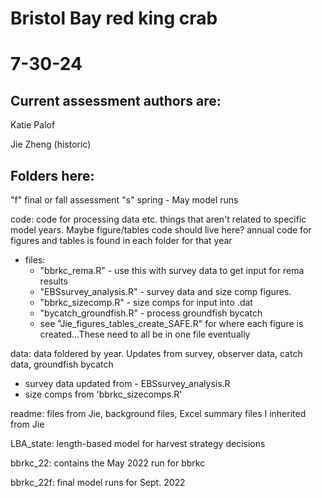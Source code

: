 # Bristol Bay red king crab 
# 7-30-24

## Current assessment authors are:
  Katie Palof 
  
  Jie Zheng (historic)
  

## Folders here:
"f" final or fall assessment
"s" spring - May model runs

code: code for processing data etc. things that aren't related to specific model years. Maybe figure/tables code should live here?
annual code for figures and tables is found in each folder for that year 

- files:
    - "bbrkc_rema.R" - use this with survey data to get input for rema results
    - "EBSsurvey_analysis.R" - survey data and size comp figures. 
    - "bbrkc_sizecomp.R" - size comps for input into .dat
    - "bycatch_groundfish.R" - process groundfish bycatch
    - see "Jie_figures_tables_create_SAFE.R" for where each figure is created...These need to all be in one file eventually


data: data foldered by year. Updates from survey, observer data, catch data, groundfish bycatch
- survey data updated from - EBSsurvey_analysis.R
- size comps from 'bbrkc_sizecomps.R'


readme: files from Jie, background files, Excel summary files I inherited from Jie

LBA_state: length-based model for harvest strategy decisions

bbrkc_22: contains the May 2022 run for bbrkc

bbrkc_22f: final model runs for Sept. 2022


